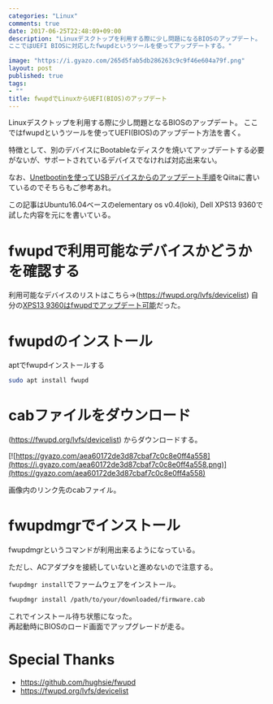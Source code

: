 ```yaml
---
categories: "Linux"
comments: true
date: 2017-06-25T22:48:09+09:00
description: "Linuxデスクトップを利用する際に少し問題になるBIOSのアップデート。
ここではUEFI BIOSに対応したfwupdというツールを使ってアップデートする。"

image: "https://i.gyazo.com/265d5fab5db286263c9c9f46e604a79f.png"
layout: post
published: true
tags:
- ""
title: fwupdでLinuxからUEFI(BIOS)のアップデート
---
```


Linuxデスクトップを利用する際に少し問題となるBIOSのアップデート。
ここではfwupdというツールを使ってUEFI(BIOS)のアップデート方法を書く。


特徴として、別のデバイスにBootableなディスクを焼いてアップデートする必要がないが、サポートされているデバイスでなければ対応出来ない。

なお、[Unetbootinを使ってUSBデバイスからのアップデート手順](http://qiita.com/iberianpig@github/items/92d6684be74e708203d6)をQiitaに書いているのでそちらもご参考あれ。

この記事はUbuntu16.04ベースのelementary os v0.4(loki), Dell XPS13 9360で試した内容を元にを書いている。

# fwupdで利用可能なデバイスかどうかを確認する

利用可能なデバイスのリストはこちら→(https://fwupd.org/lvfs/devicelist)
自分の[XPS13 9360はfwupdでアップデート可能](https://fwupd.org/lvfs/device/5ffdbc0d-f340-441c-a803-8439c8c0ae10)だった。

# fwupdのインストール

aptでfwupdインストールする

```bash
sudo apt install fwupd
```

# cabファイルをダウンロード

(https://fwupd.org/lvfs/devicelist) からダウンロードする。

[![https://gyazo.com/aea60172de3d87cbaf7c0c8e0ff4a558](https://i.gyazo.com/aea60172de3d87cbaf7c0c8e0ff4a558.png)](https://gyazo.com/aea60172de3d87cbaf7c0c8e0ff4a558)

画像内のリンク先のcabファイル。

# fwupdmgrでインストール

fwupdmgrというコマンドが利用出来るようになっている。

ただし、ACアダプタを接続していないと進めないので注意する。

`fwupdmgr install`でファームウェアをインストール。

```bash
fwupdmgr install /path/to/your/downloaded/firmware.cab
```

これでインストール待ち状態になった。  
再起動時にBIOSのロード画面でアップグレードが走る。

# Special Thanks

* https://github.com/hughsie/fwupd
* https://fwupd.org/lvfs/devicelist

